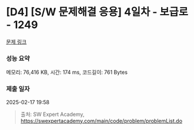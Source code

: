 # [D4] [S/W 문제해결 응용] 4일차 - 보급로 - 1249 

[문제 링크](https://swexpertacademy.com/main/code/problem/problemDetail.do?contestProbId=AV15QRX6APsCFAYD) 

### 성능 요약

메모리: 76,416 KB, 시간: 174 ms, 코드길이: 761 Bytes

### 제출 일자

2025-02-17 19:58



> 출처: SW Expert Academy, https://swexpertacademy.com/main/code/problem/problemList.do